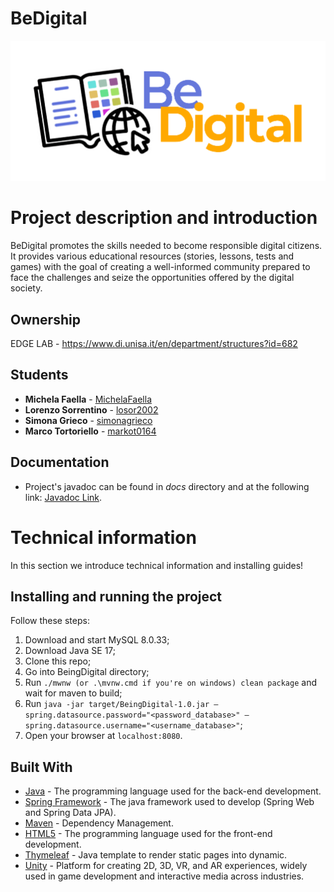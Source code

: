 # BeDigital

<p align = "center">
  <img src = "src/main/resources/static/img/Logo2.png" width="600" alt="Logo">
</p>

# Project description and introduction

BeDigital promotes the skills needed to become responsible digital citizens. It provides various educational resources (stories, lessons, tests and games) with the goal of creating a well-informed community prepared to face the challenges and seize the opportunities offered by the digital society.

## Ownership
EDGE LAB - https://www.di.unisa.it/en/department/structures?id=682

## Students

* **Michela Faella**  - [MichelaFaella](https://github.com/MichelaFaella)
* **Lorenzo Sorrentino**  - [losor2002](https://github.com/losor2002)
* **Simona Grieco** - [simonagrieco](https://github.com/simonagrieco)
* **Marco Tortoriello** - [markot0164](https://github.com/markot0164)

## Documentation

* Project's javadoc can be found in *docs* directory and at the following
  link: [Javadoc Link](https://michelafaella.github.io/BeingDigital/).


# Technical information

In this section we introduce technical information and installing guides!

## Installing and running the project

Follow these steps:

1. Download and start MySQL 8.0.33;
2. Download Java SE 17;
3. Clone this repo;
4. Go into BeingDigital directory;
5. Run `./mwnw (or .\mvnw.cmd if you're on windows) clean package` and wait for maven to build;
6. Run `java -jar target/BeingDigital-1.0.jar –spring.datasource.password="<password_database>"
   –spring.datasource.username="<username_database>"`;
7. Open your browser at `localhost:8080`.

## Built With

* [Java](https://jdk.java.net/17/) - The programming language used for the back-end development.
* [Spring Framework](https://spring.io/) - The java framework used to develop (Spring Web and Spring Data JPA).
* [Maven](https://maven.apache.org/) - Dependency Management.
* [HTML5](https://www.w3schools.com/html/default.asp) - The programming language used for the front-end development.
* [Thymeleaf](https://www.thymeleaf.org/) - Java template to render static pages into dynamic.
* [Unity](https://unity.com/) - Platform for creating 2D, 3D, VR, and AR experiences, widely used in game development and interactive media across industries.

